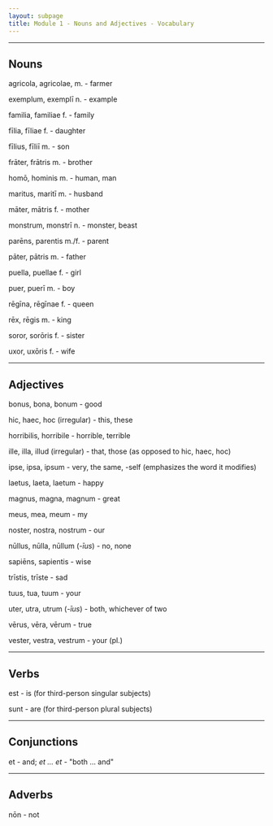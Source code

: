 ```yaml
---
layout: subpage
title: Module 1 - Nouns and Adjectives - Vocabulary
---
```


***

## Nouns

agricola, agricolae, m. - farmer

exemplum, exemplī n. - example

familia, familiae f. - family

fīlia, fīliae f. - daughter

fīlius, fīliī m. - son

frāter, frātris m. - brother

homō, hominis m. - human, man

maritus, maritī m. - husband

māter, mātris f. - mother

monstrum, monstrī n. - monster, beast

parēns, parentis m./f. - parent

pāter, pātris m. - father

puella, puellae f. - girl

puer, puerī m. - boy

rēgīna, rēgīnae f. - queen

rēx, rēgis m. - king

soror, sorōris f. - sister

uxor, uxōris f. - wife

***

## Adjectives

bonus, bona, bonum - good

hic, haec, hoc (irregular) - this, these

horribilis, horribile - horrible, terrible

ille, illa, illud (irregular) - that, those (as opposed to hic, haec, hoc)

ipse, ipsa, ipsum - very, the same, -self (emphasizes the word it modifies)

laetus, laeta, laetum - happy

magnus, magna, magnum - great

meus, mea, meum - my

noster, nostra, nostrum - our

nūllus, nūlla, nūllum (*-īus*) - no, none

sapiēns, sapientis - wise

trīstis, trīste - sad

tuus, tua, tuum - your

uter, utra, utrum (*-īus*) - both, whichever of two

vērus, vēra, vērum - true

vester, vestra, vestrum - your (pl.)

***

## Verbs

est - is (for third-person singular subjects)

sunt - are (for third-person plural subjects)

***

## Conjunctions

et - and; *et ... et* - "both ... and"

***

## Adverbs

nōn - not
